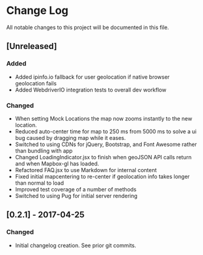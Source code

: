 # Change Log
All notable changes to this project will be documented in this file.

## [Unreleased]
### Added
- Added ipinfo.io fallback for user geolocation if native browser geolocation fails
- Added WebdriverIO integration tests to overall dev workflow

### Changed
- When setting Mock Locations the map now zooms instantly to the new location.
- Reduced auto-center time for map to 250 ms from 5000 ms to solve a ui bug caused by dragging map while it eases.
- Switched to using CDNs for jQuery, Bootstrap, and Font Awesome rather than bundling with app
- Changed LoadingIndicator.jsx to finish when geoJSON API calls return and when Mapbox-gl has loaded.
- Refactored FAQ.jsx to use Markdown for internal content
- Fixed initial mapcentering to re-center if geolocation info takes longer than normal to load
- Improved test coverage of a number of methods
- Switched to using Pug for initial server rendering

## [0.2.1] - 2017-04-25
### Changed
- Initial changelog creation.  See prior git commits.
